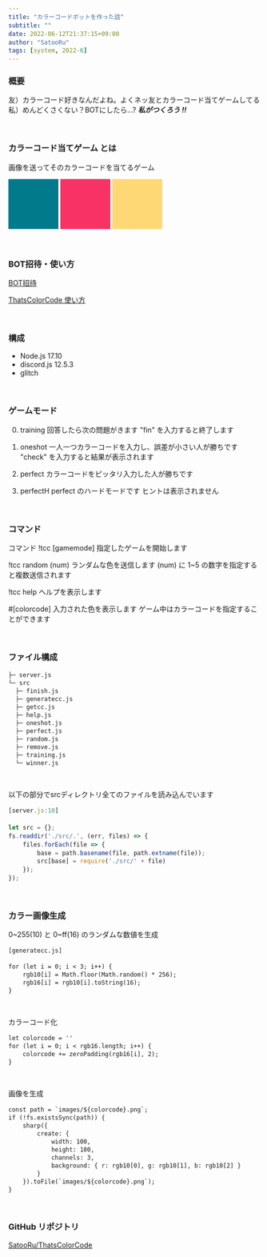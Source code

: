 ```yaml
---
title: "カラーコードボットを作った話"
subtitle: ""
date: 2022-06-12T21:37:15+09:00
author: "SatooRu"
tags: [system, 2022-6]
---
```



### 概要
友）カラーコード好きなんだよね。よくネッ友とカラーコード当てゲームしてる  
私）めんどくさくない？BOTにしたら...? ***私がつくろう !!***
<!--more-->
<br>

### カラーコード当てゲーム とは
画像を送ってそのカラーコードを当てるゲーム

![261ac4](./img/017a8b.png)
![261ac4](./img/f83264.png)
![261ac4](./img/ffd876.png)

<br>

### BOT招待・使い方
[BOT招待](https://discord.com/oauth2/authorize?client_id=980406123620356106&permissions=34880&scope=bot)

[ThatsColorCode 使い方](/notyet/)

<br>

### 構成
- Node.js 17.10  
- discord.js 12.5.3
- glitch

<br>

### ゲームモード
0. training
    回答したら次の問題がきます
    "fin" を入力すると終了します
1. oneshot
    一人一つカラーコードを入力し、誤差が小さい人が勝ちです
    "check" を入力すると結果が表示されます
2. perfect
    カラーコードをピッタリ入力した人が勝ちです

3. perfectH
    perfect のハードモードです
    ヒントは表示されません

<br>

### コマンド
コマンド
!tcc [gamemode]
    指定したゲームを開始します

!tcc random (num)
    ランダムな色を送信します
    (num) に 1~5 の数字を指定すると複数送信されます

!tcc help
    ヘルプを表示します

#[colorcode]
    入力された色を表示します
    ゲーム中はカラーコードを指定することができます

<br>

### ファイル構成
```
├─ server.js  
└─ src  
  ├─ finish.js  
  ├─ generatecc.js  
  ├─ getcc.js  
  ├─ help.js  
  ├─ oneshot.js  
  ├─ perfect.js  
  ├─ random.js  
  ├─ remove.js  
  ├─ training.js  
  └─ winner.js  
```

<br>

以下の部分でsrcディレクトリ全てのファイルを読み込んでいます
```node:server.js
[server.js:10]

let src = {};
fs.readdir('./src/.', (err, files) => {
    files.forEach(file => {
        base = path.basename(file, path.extname(file));
        src[base] = require('./src/' + file)
    });
});
```

<br>

### カラー画像生成
0~255(10) と 0~ff(16) のランダムな数値を生成

```node
[generatecc.js]

for (let i = 0; i < 3; i++) {
    rgb10[i] = Math.floor(Math.random() * 256);
    rgb16[i] = rgb10[i].toString(16);
}
```

<br>

カラーコード化

```node
let colorcode = ''
for (let i = 0; i < rgb16.length; i++) {
    colorcode += zeroPadding(rgb16[i], 2);
}
```

<br>

画像を生成

```node
const path = `images/${colorcode}.png`;
if (!fs.existsSync(path)) {
    sharp({
        create: {
            width: 100,
            height: 100,
            channels: 3,
            background: { r: rgb10[0], g: rgb10[1], b: rgb10[2] }
        }
    }).toFile(`images/${colorcode}.png`);
}
```

<br>

### GitHub リポジトリ
[SatooRu/ThatsColorCode](https://github.com/SatooRu65536/ThatsColorCode)

<br>